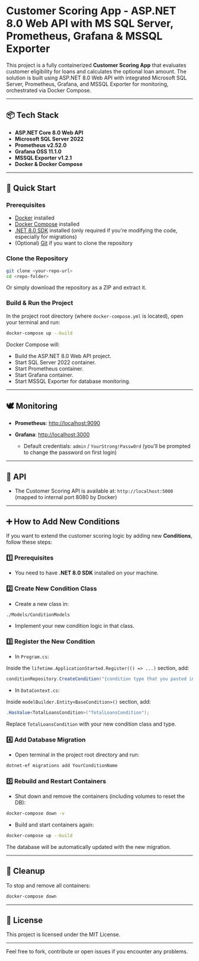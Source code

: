 # Customer Scoring App - ASP.NET 8.0 Web API with MS SQL Server, Prometheus, Grafana & MSSQL Exporter

This project is a fully containerized **Customer Scoring App** that evaluates customer eligibility for loans and calculates the optional loan amount. The solution is built using ASP.NET 8.0 Web API with integrated Microsoft SQL Server, Prometheus, Grafana, and MSSQL Exporter for monitoring, orchestrated via Docker Compose.

---

## 📦 Tech Stack

* **ASP.NET Core 8.0 Web API**
* **Microsoft SQL Server 2022**
* **Prometheus v2.52.0**
* **Grafana OSS 11.1.0**
* **MSSQL Exporter v1.2.1**
* **Docker & Docker Compose**

---

## 🚀 Quick Start

### Prerequisites

* [Docker](https://www.docker.com/get-started) installed
* [Docker Compose](https://docs.docker.com/compose/) installed
* [.NET 8.0 SDK](https://dotnet.microsoft.com/en-us/download/dotnet/8.0) installed (only required if you're modifying the code, especially for migrations)
* (Optional) [Git](https://git-scm.com/) if you want to clone the repository

### Clone the Repository

```bash
git clone <your-repo-url>
cd <repo-folder>
```

Or simply download the repository as a ZIP and extract it.

### Build & Run the Project

In the project root directory (where `docker-compose.yml` is located), open your terminal and run:

```bash
docker-compose up --build
```

Docker Compose will:

* Build the ASP.NET 8.0 Web API project.
* Start SQL Server 2022 container.
* Start Prometheus container.
* Start Grafana container.
* Start MSSQL Exporter for database monitoring.

---

## 🕊️ Monitoring

* **Prometheus**: [http://localhost:9090](http://localhost:9090)
* **Grafana**: [http://localhost:3000](http://localhost:3000)

  * Default credentials: `admin` / `YourStrong!Passw0rd` (you'll be prompted to change the password on first login)

---

## 📔 API

* The Customer Scoring API is available at:
  `http://localhost:5000` (mapped to internal port 8080 by Docker)

---

## ➕ How to Add New Conditions

If you want to extend the customer scoring logic by adding new **Conditions**, follow these steps:

### 1️⃣ Prerequisites

* You need to have **.NET 8.0 SDK** installed on your machine.

### 2️⃣ Create New Condition Class

* Create a new class in:

```
./Models/ConditionModels
```

* Implement your new condition logic in that class.

### 3️⃣ Register the New Condition

* In `Program.cs`:

Inside the `lifetime.ApplicationStarted.Register(() => ...)` section, add:

```csharp
conditionRepository.CreateCondition("{condition type that you pasted in the condition class that you created}");
```

* In `DataContext.cs`:

Inside `modelBuilder.Entity<BaseCondition>()` section, add:

```csharp
.HasValue<TotalLoansCondition>("TotalLoansCondition");
```

Replace `TotalLoansCondition` with your new condition class and type.

### 4️⃣ Add Database Migration

* Open terminal in the project root directory and run:

```bash
dotnet-ef migrations add YourConditionName
```

### 5️⃣ Rebuild and Restart Containers

* Shut down and remove the containers (including volumes to reset the DB):

```bash
docker-compose down -v
```

* Build and start containers again:

```bash
docker-compose up --build
```

The database will be automatically updated with the new migration.

---

## 🧹 Cleanup

To stop and remove all containers:

```bash
docker-compose down
```

---

## 📄 License

This project is licensed under the MIT License.

---

Feel free to fork, contribute or open issues if you encounter any problems.
